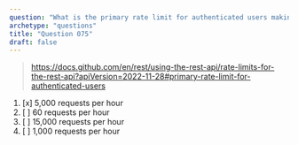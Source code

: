 ```yaml
---
question: "What is the primary rate limit for authenticated users making REST API requests on GitHub?"
archetype: "questions"
title: "Question 075"
draft: false
---
```


> https://docs.github.com/en/rest/using-the-rest-api/rate-limits-for-the-rest-api?apiVersion=2022-11-28#primary-rate-limit-for-authenticated-users
1. [x] 5,000 requests per hour
1. [ ] 60 requests per hour
1. [ ] 15,000 requests per hour
1. [ ] 1,000 requests per hour
